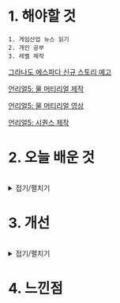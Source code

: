 # 1. 해야할 것
```
1. 게임산업 뉴스 읽기
2. 개인 공부
3. 레벨 제작
```
[그라나도 에스파다 신규 스토리 예고](https://www.gamemeca.com/view.php?gid=1744341)

[언리얼5: 물 머티리얼 제작](https://dev.epicgames.com/community/learning/courses/WL6/unreal-engine-5215ac/k0Z8/unreal-engine-d82158)

[언리얼5: 물 머티리얼 영상](https://www.youtube.com/watch?v=memtwULoJbs)

[언리얼5: 시퀀스 제작](https://www.youtube.com/watch?v=nuKGUEWZ5VM)

# 2. 오늘 배운 것
```

```
<details>
<summary>접기/펼치기</summary>


</details>



# 3. 개선
```

```
<details>
<summary>접기/펼치기</summary>


</details>



# 4. 느낀점
```

```


